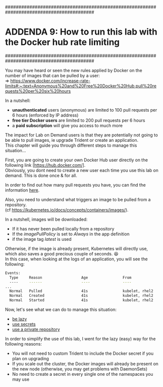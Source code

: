 #########################################################################################
# ADDENDA 9: How to run this lab with the Docker hub rate limiting 
#########################################################################################

You may have heard or seen the new rules applied by Docker on the number of images that can be pulled by a user:  
=> https://www.docker.com/increase-rate-limits#:~:text=Anonymous%20and%20Free%20Docker%20Hub,pull%20requests%20per%20six%20hours

In a nutshell:

- **unauthenticated** users (anonymous) are limited to 100 pull requests per 6 hours (enforced by IP address)
- **free tier Docker users** are limited to 200 pull requests per 6 hours
- a **paid subscription** will give you access to much more

The impact for Lab on Demand users is that they are potentially not going to be able to pull images, ie upgrade Trident or create an application.  
This chapter will guide you through different steps to manage this situation...  

First, you are going to create your own Docker Hub user directly on the following link [https://hub.docker.com/].  
Obviously, you dont need to create a new user each time you use this lab on demand. This is done once & for all.  

In order to find out how many pull requests you have, you can find the information [here](1_Pull_Requests).  

Also, you need to understand what triggers an image to be pulled from a repository.  
(cf https://kubernetes.io/docs/concepts/containers/images/).  

In a nutshell, images will be downloaded:

- If it has never been pulled locally from a repository
- If the _imagePullPolicy_ is set to _Always_ in the app definition
- if the image tag _latest_ is used

Otherwise, if the image is already present, Kubernetes will directly use, which also saves a good precious couple of seconds. :laughing:  
In this case, when looking at the logs of an application, you will see the following:

```bash
Events:
  Type     Reason                  Age                From                     Message
  ----     ------                  ----               ----                     -------
...
  Normal   Pulled                  41s                kubelet, rhel2           Container image "ghost:2.6-alpine" already present on machine
  Normal   Created                 41s                kubelet, rhel2           Created container blog
  Normal   Started                 41s                kubelet, rhel2           Started container blog
```

Now, let's see what we can do to manage this situation:

- [be lazy](2_Lazy_Images)
- [use secrets](3_Secrets)
- [use a private repository](4_Private_repo)

In order to simplify the use of this lab, I went for the lazy (easy) way for the following reasons:

- You will not need to custom Trident to include the Docker secret if you plan on upgrading
- If you scale out the cluster, the Docker images will already be present on the new node (otherwise, you may get problems with DaemonSets)
- No need to create a secret in every single one of the namespaces you may use
